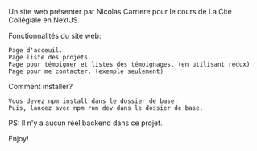 Un site web présenter par Nicolas Carriere pour le cours de La Cité Collégiale en NextJS.

Fonctionnalités du site web:

    Page d'acceuil.
    Page liste des projets.
    Page pour témoigner et listes des témoignages. (en utilisant redux)
    Page pour me contacter. (exemple seulement)

Comment installer?

    Vous devez npm install dans le dossier de base.
    Puis, lancez avec npm run dev dans le dossier de base.

PS: Il n'y a aucun réel backend dans ce projet.

Enjoy!
